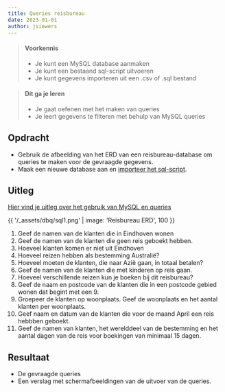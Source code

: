 ```yaml
---
title: Queries reisbureau 
date: 2023-01-01
author: jsiewers
---
```

> #### Voorkennis
> * Je kunt een MySQL database aanmaken
> * Je kunt een bestaand sql-script uitvoeren
> * Je kunt gegevens importeren uit een .csv of .sql bestand

> #### Dit ga je leren
> * Je gaat oefenen met het maken van queries
> * Je leert gegevens te filteren met behulp van MySQL queries

## Opdracht
* Gebruik de afbeelding van het ERD van een reisbureau-database om queries te maken voor de gevraagde gegevens.
* Maak een nieuwe database aan en [importeer het sql-script](https://static.edutorial.nl/dbq/reisbureau.sql).

## Uitleg
[Hier vind je uitleg over het gebruik van MySQL en queries](https://www.edutorial.nl/dbq/introductie/)


{{ '/_assets/dbq/sql1.png' | image: 'Reisbureau ERD', 100 }}

1. Geef de namen van de klanten die in Eindhoven wonen
2. Geef de namen van de klanten die geen reis geboekt hebben.
3. Hoeveel klanten komen er niet uit Eindhoven
4. Hoeveel reizen hebben als bestemming Australië?
5. Hoeveel moeten de klanten, die naar Azië gaan, in totaal betalen?
6. Geef de namen van de klanten die met kinderen op reis gaan.
7. Hoeveel verschillende reizen kun je boeken bij dit reisbureau?
8. Geef de naam en postcode van de klanten die in een postcode gebied wonen dat begint met een 9. 
9. Groepeer de klanten op woonplaats. Geef de woonplaats en het aantal klanten per woonplaats. 
10. Geef naam en datum van de klanten die voor de maand April een reis hebbben geboekt.
11. Geef de namen van klanten, het werelddeel van de bestemming en het aantal dagen van de reis voor boekingen van minimaal 15 dagen.

## Resultaat
* De gevraagde queries
* Een verslag met schermafbeeldingen van de uitvoer van de queries.

